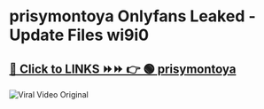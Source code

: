 
 # prisymontoya Onlyfans Leaked - Update Files wi9i0

## <h2><a href="https://clipsfans.com/prisymontoya&ref=git">🔗 Click to LINKS ⏩⏩ 👉 🟢 prisymontoya </a></h2>

<a href="https://clipsfans.com/prisymontoya&ref=git" rel="nofollow" data-target="animated-image.originalLink"><img src="https://i.ibb.co.com/xMMVF88/686577567.gif" alt="Viral Video Original" style="max-width: 100%; display: inline-block;" data-target="animated-image.originalImage"></a>

